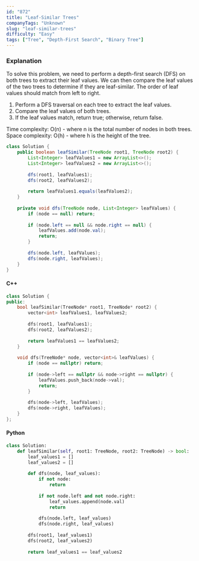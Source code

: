 ```yaml
---
id: "872"
title: "Leaf-Similar Trees"
companyTags: "Unknown"
slug: "leaf-similar-trees"
difficulty: "Easy"
tags: ["Tree", "Depth-First Search", "Binary Tree"]
---
```


### Explanation
To solve this problem, we need to perform a depth-first search (DFS) on both trees to extract their leaf values. We can then compare the leaf values of the two trees to determine if they are leaf-similar. The order of leaf values should match from left to right.

1. Perform a DFS traversal on each tree to extract the leaf values.
2. Compare the leaf values of both trees.
3. If the leaf values match, return true; otherwise, return false.

Time complexity: O(n) - where n is the total number of nodes in both trees.
Space complexity: O(h) - where h is the height of the tree.

```java
class Solution {
    public boolean leafSimilar(TreeNode root1, TreeNode root2) {
        List<Integer> leafValues1 = new ArrayList<>();
        List<Integer> leafValues2 = new ArrayList<>();
        
        dfs(root1, leafValues1);
        dfs(root2, leafValues2);
        
        return leafValues1.equals(leafValues2);
    }
    
    private void dfs(TreeNode node, List<Integer> leafValues) {
        if (node == null) return;
        
        if (node.left == null && node.right == null) {
            leafValues.add(node.val);
            return;
        }
        
        dfs(node.left, leafValues);
        dfs(node.right, leafValues);
    }
}
```

#### C++
```cpp
class Solution {
public:
    bool leafSimilar(TreeNode* root1, TreeNode* root2) {
        vector<int> leafValues1, leafValues2;
        
        dfs(root1, leafValues1);
        dfs(root2, leafValues2);
        
        return leafValues1 == leafValues2;
    }
    
    void dfs(TreeNode* node, vector<int>& leafValues) {
        if (node == nullptr) return;
        
        if (node->left == nullptr && node->right == nullptr) {
            leafValues.push_back(node->val);
            return;
        }
        
        dfs(node->left, leafValues);
        dfs(node->right, leafValues);
    }
};
```

#### Python
```python
class Solution:
    def leafSimilar(self, root1: TreeNode, root2: TreeNode) -> bool:
        leaf_values1 = []
        leaf_values2 = []
        
        def dfs(node, leaf_values):
            if not node:
                return
            
            if not node.left and not node.right:
                leaf_values.append(node.val)
                return
            
            dfs(node.left, leaf_values)
            dfs(node.right, leaf_values)
        
        dfs(root1, leaf_values1)
        dfs(root2, leaf_values2)
        
        return leaf_values1 == leaf_values2
```